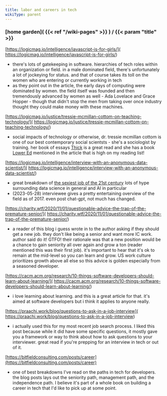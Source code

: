 ```yaml
---
title: labor and careers in tech
wikiType: parent
---
```

### [home garden]( {{< ref "/wiki-pages" >}} ) / {{< param "title" >}}
[https://logicmag.io/intelligence/javascript-is-for-girls/](
https://logicmag.io/intelligence/javascript-is-for-girls/)
- there's lots of gatekeeping in software. hierarchies of tech roles within an organization or field. in a male 
dominated field, there's unfortunately a lot of jockeying for status. and that of course takes its toll on the 
women who are entering or currently working in tech
- as they point out in the article, the early days of computing were dominated by women. the field itself was 
founded and then tremendously advanced by women as well - Ada Lovelace and Grace Hopper - though that didn't
stop the men from taking over once industry thought they could make money with these machines.

[https://logicmag.io/justice/tressie-mcmillan-cottom-on-teaching-technology/](
https://logicmag.io/justice/tressie-mcmillan-cottom-on-teaching-technology/)
- social impacts of technology or otherwise, dr. tressie mcmillan cottom is one of our best contemporary social 
scientsts - she's a sociologist by training. her book of essays [Thick](https://thenewpress.com/books/thick/)
is a great read and she has a book [Lower Ed](https://thenewpress.com/books/lower-ed/) mentioned in the article that
is high on my reading list!

[https://logicmag.io/intelligence/interview-with-an-anonymous-data-scientist/](
https://logicmag.io/intelligence/interview-with-an-anonymous-data-scientist/)
- great breakdown of [the sexiest job of the 21st century](
https://hbr.org/2012/10/data-scientist-the-sexiest-job-of-the-21st-century) lots of hype surrounding data science 
in general and AI in particular
- (2023-05-28) interviewee gives a pretty entertaining overview of the field as of 2017. even post chat-gpt,
not much has changed.

[https://charity.wtf/2020/11/01/questionable-advice-the-trap-of-the-premature-senior/](
https://charity.wtf/2020/11/01/questionable-advice-the-trap-of-the-premature-senior/)
- a reader of this blog i guess wrote in to the author asking if they should get a new job. they don't like being 
a senior and want more IC work. author said do it! GTFO! their rationale was that a new position would be a chance 
to gain seniority all over again and grow a ton (reader mentioned this was their first job). 
it's important to hear that it's ok to remain at the mid-level so you can learn and grow. US work culture 
prioritizes growth above all else so this advice is golden especially from a seasoned developer.

[https://cacm.acm.org/research/10-things-software-developers-should-learn-about-learning/](
https://cacm.acm.org/research/10-things-software-developers-should-learn-about-learning/)
- i love learning about learning. and this is a great article for that. it's aimed at software developers 
but i think it applies to anyone really.

[https://praachi.work/blog/questions-to-ask-in-a-job-interview](
https://praachi.work/blog/questions-to-ask-in-a-job-interview)
- i actually used this for my most recent job search process. I liked this post because while it did have some
specific questions, it mostly gave you a framework or way to think about how to ask questions to your interviewer.
great read if you're prepping for an interview in tech or out of it.

[https://bitfieldconsulting.com/posts/career](https://bitfieldconsulting.com/posts/career)
- one of best breakdowns I've read on the paths in tech for developers. the blog posts lays out the seniority path, management path, and
the independence path. I believe it's part of a whole book on building a career in tech that I'd like to pick up at some point.
